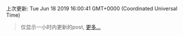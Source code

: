 
  
 上次更新: Tue Jun 18 2019 16:00:41 GMT+0000 (Coordinated Universal Time) 

 > 仅显示一小时内更新的post, [更多...](screenshots/)
  